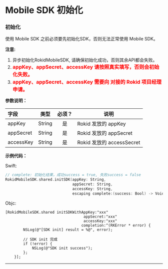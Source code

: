 # Mobile SDK 初始化

### 初始化

使用 Mobile SDK 之前必须要先初始化SDK，否则无法正常使用 Mobile SDK。

**注意:**

 1. 异步初始化RokidMobileSDK, 请确保初始化成功，否则其余API都会失败。
 2. **<font color=red size=3>appKey、appSecret、accessKey 请按照真实填写，否则会初始化失败。</font>**
 3. **<font color=red size=3>appKey、appSecret、accessKey 需要向 对接的 Rokid 项目经理 申请。</font>**

**参数说明：**

| 字段         | 类型    | 必须？| 说明 |
| :---------  | --------- | :---: | --- |
| appKey | String | 是 | Rokid 发放的 appKey |
| appSecret | String | 是 | Rokid 发放的 appSecret |
| accessKey | String | 是 | Rokid 发放的 accessSecret |

**示例代码：**

Swift:

```swift
// complete: 初始化结果，成功success = true, 失败success = false
RokidMobileSDK.shared.initSDK(appKey: String,
                              appSecret: String,
                              accessKey: String,
                              escaping complete:(success: Bool) -> Void)
```

Objc:

```objc
[RokidMobileSDK.shared initSDKWithAppKey:"xxx"
                                   appSecret:"xxx"
                                   accessKey:"xxx"
                                  completion:^(RKError * error) {
        NSLog(@"[SDK init] result = %@", error);
        
        // SDK init 完成
        if (!error) {
            NSLog(@"SDK init success");
        };
    }];
```

---

